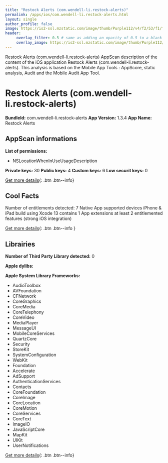 ```yaml
---
title: "Restock Alerts (com.wendell-li.restock-alerts)"
permalink: /apps/ios/com.wendell-li.restock-alerts.html
layout: single
author_profile: false
image: https://is2-ssl.mzstatic.com/image/thumb/Purple112/v4/f2/53/f1/f253f1a9-6c06-1d68-9f2b-fd5653cf98c8/AppIcon-1x_U007emarketing-0-7-0-85-220.png/512x512bb.jpg
header: 
     overlay_filter: 0.5 # same as adding an opacity of 0.5 to a black background
     overlay_image: https://is2-ssl.mzstatic.com/image/thumb/Purple112/v4/f2/53/f1/f253f1a9-6c06-1d68-9f2b-fd5653cf98c8/AppIcon-1x_U007emarketing-0-7-0-85-220.png/512x512bb.jpg
---
```

Restock Alerts (com.wendell-li.restock-alerts) AppScan description of the content of the iOS application Restock Alerts (com.wendell-li.restock-alerts). This analysis is based on the Mobile App Tools : AppScore, static analysis, Audit and the Mobile Audit App Tool.

# Restock Alerts (com.wendell-li.restock-alerts)

**BundleId:** com.wendell-li.restock-alerts
**App Version:** 1.3.4
**App Name:** Restock Alerts


## AppScan informations 

**List of permissions:** 
- NSLocationWhenInUseUsageDescription
  
  
**Private keys:** 30
**Public keys:** 4
**Custom keys:** 6
**Low securit keys:** 0
  
[Get more details](/pricing.html){: .btn .btn--info}

## Cool Facts

Number of entitlements detected: 7
Native App
supported devices iPhone & iPad
build using Xcode 13
contains 1 App extensions
at least 2 entitlemented features (strong iOS integration)
  
[Get more details](/pricing.html){: .btn .btn--info }

## Librairies 
**Number of Third Party Library detected:** 0


**Apple dylibs:**


**Apple System Library Frameworks:**
- AudioToolbox
- AVFoundation
- CFNetwork
- CoreGraphics
- CoreMedia
- CoreTelephony
- CoreVideo
- MediaPlayer
- MessageUI
- MobileCoreServices
- QuartzCore
- Security
- StoreKit
- SystemConfiguration
- WebKit
- Foundation
- Accelerate
- AdSupport
- AuthenticationServices
- Contacts
- CoreFoundation
- CoreImage
- CoreLocation
- CoreMotion
- CoreServices
- CoreText
- ImageIO
- JavaScriptCore
- MapKit
- UIKit
- UserNotifications


  
[Get more details](/pricing.html){: .btn .btn--info}

